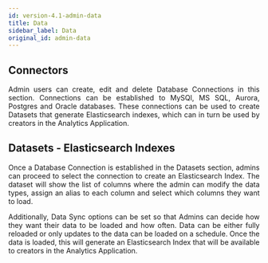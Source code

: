 ```yaml
---
id: version-4.1-admin-data
title: Data
sidebar_label: Data
original_id: admin-data
---
```


<div style="text-align: justify">

## Connectors

Admin users can create, edit and delete Database Connections in this section. Connections can be established to MySQl, MS SQL, Aurora, Postgres and Oracle databases. These connections can be used to create Datasets that generate Elasticsearch indexes, which can in turn be used by creators in the Analytics Application.

## Datasets - Elasticsearch Indexes

Once a Database Connection is established in the Datasets section, admins can proceed to select the connection to create an Elasticsearch Index. The dataset will show the list of columns where the admin can modify the data types, assign an alias to each column and select which columns they want to load. 

Additionally, Data Sync options can be set so that Admins can decide how they want their data to be loaded and how often. Data can be either fully reloaded or only updates to the data can be loaded on a schedule. Once the data is loaded, this will generate an Elasticsearch Index that will be available to creators in the Analytics Application. 
